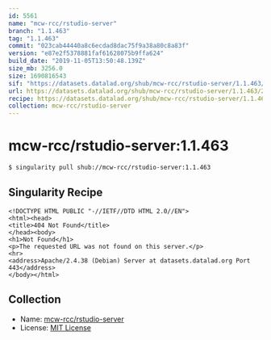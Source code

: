 ```yaml
---
id: 5561
name: "mcw-rcc/rstudio-server"
branch: "1.1.463"
tag: "1.1.463"
commit: "023cab44440a8c6ecdad8dac75f9a38a80c8a83f"
version: "e87e2f5378881faf61628075b9ffa624"
build_date: "2019-11-05T13:50:48.139Z"
size_mb: 3256.0
size: 1690816543
sif: "https://datasets.datalad.org/shub/mcw-rcc/rstudio-server/1.1.463/2019-11-05-023cab44-e87e2f53/e87e2f5378881faf61628075b9ffa624.sif"
url: https://datasets.datalad.org/shub/mcw-rcc/rstudio-server/1.1.463/2019-11-05-023cab44-e87e2f53/
recipe: https://datasets.datalad.org/shub/mcw-rcc/rstudio-server/1.1.463/2019-11-05-023cab44-e87e2f53/Singularity
collection: mcw-rcc/rstudio-server
---
```


# mcw-rcc/rstudio-server:1.1.463

```bash
$ singularity pull shub://mcw-rcc/rstudio-server:1.1.463
```

## Singularity Recipe

```singularity
<!DOCTYPE HTML PUBLIC "-//IETF//DTD HTML 2.0//EN">
<html><head>
<title>404 Not Found</title>
</head><body>
<h1>Not Found</h1>
<p>The requested URL was not found on this server.</p>
<hr>
<address>Apache/2.4.38 (Debian) Server at datasets.datalad.org Port 443</address>
</body></html>
```

## Collection

 - Name: [mcw-rcc/rstudio-server](https://github.com/mcw-rcc/rstudio-server)
 - License: [MIT License](https://api.github.com/licenses/mit)

